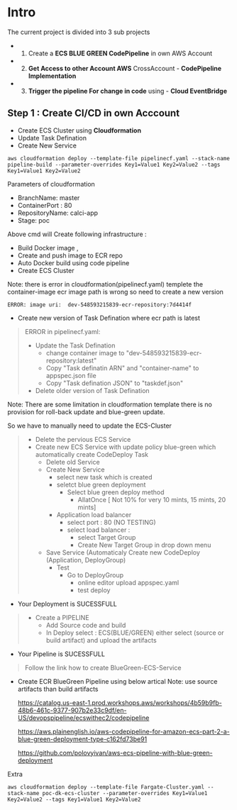 # Intro 
The current project is divided into 3 sub projects 

- 1. Create a **ECS BLUE GREEN CodePipeline** in own AWS Account
- 2. **Get Access to other Account AWS** CrossAccount - **CodePipeline Implementation** 
- 3. **Trigger the pipeline For change in code** using - **Cloud EventBridge** 

##

## Step 1 : Create CI/CD in own Acccount 
- Create ECS Cluster using **Cloudformation**
- Update Task Defination 
- Create New Service 

```
aws cloudformation deploy --template-file pipelinecf.yaml --stack-name pipeline-build --parameter-overrides Key1=Value1 Key2=Value2 --tags Key1=Value1 Key2=Value2

```
Parameters of cloudformation 

- BranchName: master
- ContainerPort  : 80 
- RepositoryName: calci-app
- Stage: poc

Above cmd will Create following infrastructure :
- Build Docker image , 
- Create and push image to ECR repo 
- Auto Docker build using code pipeline
- Create ECS Cluster 

Note: there is error in cloudformation(pipelinecf.yaml) templete the container-image ecr image path is wrong so need to create a new version 

```
ERROR: image uri:  dev-548593215839-ecr-repository:7d4414f
```

- Create new version of Task Defination where ecr path is latest

> ERROR in pipelinecf.yaml:
>
>    - Update the Task Defination 
>        - change container image to  "dev-548593215839-ecr-repository:latest"
>        - Copy "Task definatin ARN" and "container-name" to appspec.json file
>        - Copy "Task defination JSON" to "taskdef.json"
>    - Delete older version of Task Defination



Note: There are some limitation in cloudformation template there is no provision for roll-back update and blue-green update. 

So we have to manually need to update the ECS-Cluster


> - Delete the pervious ECS Service 
> - Create new ECS Service with update policy blue-green which automatically create CodeDeploy Task
>    - Delete old Service 
>    - Create New Service 
>       - select new task which is created 
>       - seletct blue green deployment  
>            - Select blue green deploy method 
>                - AllatOnce  [ Not 10% for very 10 mints, 15 mints, 20 mints]
>        - Application load balancer 
>            - select port : 80 (NO TESTING)
>            - select load balancer : 
>                - select Target Group 
>                - Create New Target Group in drop down menu
>    - Save Service (Automaticaly Create new CodeDeploy (Application, DeployGroup)
>        - Test 
>            - Go to DeployGroup 
>                - online editor upload appspec.yaml 
>                - test deploy 
>
- Your Deployment is SUCESSFULL



>- Create a PIPELINE 
>    - Add Source code and build 
>    - In Deploy select : ECS(BLUE/GREEN)
>      either select (source or build artifact) and upload the artifacts


- Your Pipeline is SUCESSFULL 


>    Follow the link how to create BlueGreen-ECS-Service 

- Create ECR BlueGreen Pipeline using below artical 
    Note: use source artifacts than build artifacts

    https://catalog.us-east-1.prod.workshops.aws/workshops/4b59b9fb-48b6-461c-9377-907b2e33c9df/en-US/devopspipeline/ecswithec2/codepipeline

    https://aws.plainenglish.io/aws-codepipeline-for-amazon-ecs-part-2-a-blue-green-deployment-type-c162fd73be91

    https://github.com/polovyivan/aws-ecs-pipeline-with-blue-green-deployment

Extra 

```
aws cloudformation deploy --template-file Fargate-Cluster.yaml --stack-name poc-dk-ecs-cluster --parameter-overrides Key1=Value1 Key2=Value2 --tags Key1=Value1 Key2=Value2

```
